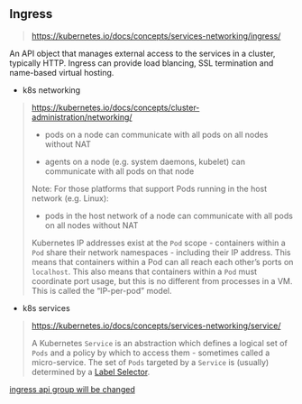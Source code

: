 #

## Ingress

> https://kubernetes.io/docs/concepts/services-networking/ingress/

An API object that manages external access to the services in a cluster, typically HTTP. Ingress can provide load blancing, SSL termination and name-based virtual hosting.

* k8s networking

> https://kubernetes.io/docs/concepts/cluster-administration/networking/
>
> * pods on a node can communicate with all pods on all nodes without NAT
>
> * agents on a node (e.g. system daemons, kubelet) can communicate with all pods on that node
>
> Note: For those platforms that support Pods running in the host network (e.g. Linux):
>
> * pods in the host network of a node can communicate with all pods on all nodes without NAT
>
> Kubernetes IP addresses exist at the `Pod` scope - containers within a `Pod` share their network namespaces - including their IP address. This means that containers within a Pod can all reach each other’s ports on `localhost`. This also means that containers within a `Pod` must coordinate port usage, but this is no different from processes in a VM. This is called the “IP-per-pod” model.



* k8s services

> https://kubernetes.io/docs/concepts/services-networking/service/
>
> A Kubernetes `Service` is an abstraction which defines a logical set of `Pods` and a policy by which to access them - sometimes called a micro-service. The set of `Pods` targeted by a `Service` is (usually) determined by a [Label Selector](https://kubernetes.io/docs/concepts/overview/working-with-objects/labels/#label-selectors).

[ingress api group will be changed](https://github.com/kubernetes/enhancements/blob/master/keps/sig-network/20190125-ingress-api-group.md)
